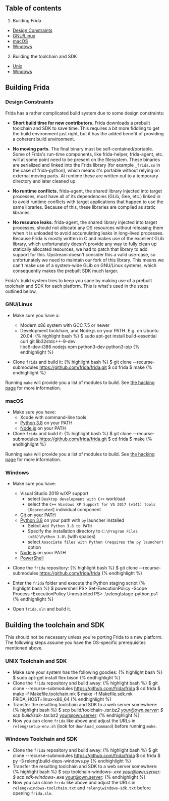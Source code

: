 ## Table of contents

1. Building Frida
 - [Design Constraints](#design-constraints)
 - [GNU/Linux](#gnulinux)
 - [macOS](#macos)
 - [Windows](#windows)
2. Building the toolchain and SDK
 - [Unix](#unix-toolchain-and-sdk)
 - [Windows](#windows-toolchain-and-sdk)

## Building Frida

### Design Constraints

Frida has a rather complicated build system due to some design constraints:

- **Short build time for new contributors.** Frida downloads a prebuilt
toolchain and SDK to save time. This requires a bit more fiddling to get the
build environment just right, but it has the added benefit of providing a
coherent build environment.

- **No moving parts.** The final binary must be self-contained/portable. Some of
Frida's run-time components, like frida-helper, frida-agent, etc. will at some
point need to be present on the filesystem. These binaries are serialized and
linked into the Frida library (for example `_frida.so` in the case of
frida-python), which means it's portable without relying on external moving
parts. At runtime these are written out to a temporary directory and later
cleaned up.

- **No runtime conflicts.** frida-agent, the shared library injected into target
processes, must have all of its dependencies (GLib, Gee, etc.) linked in to
avoid runtime conflicts with target applications that happen to use the same
libraries. Because of this, these libraries are compiled as static libraries.

- **No resource leaks.** frida-agent, the shared library injected into target
processes, should not allocate any OS resources without releasing them when it
is unloaded to avoid accumulating leaks in long-lived processes. Because Frida
is mostly written in C and makes use of the excellent GLib library, which
unfortunately doesn't provide any way to fully clean up statically allocated
resources, we had to patch that library to add support for this. Upstream
doesn't consider this a valid use-case, so unfortunately we need to maintain our
fork of this library. This means we can't make use of a system-wide GLib on
GNU/Linux systems, which consequently makes the prebuilt SDK much larger.

Frida's build system tries to keep you sane by making use of a prebuilt
toolchain and SDK for each platform. This is what's used in the steps outlined
below.

### GNU/Linux

- Make sure you have a:
  - Modern x86 system with GCC 7.5 or newer
  - Development toolchain, and Node.js on your PATH. E.g. on Ubuntu 20.04:
{% highlight bash %}
$ sudo apt-get install build-essential curl git lib32stdc++-9-dev \
    libc6-dev-i386 nodejs npm python3-dev python3-pip
{% endhighlight %}

- Clone `frida` and build it:
{% highlight bash %}
$ git clone --recurse-submodules https://github.com/frida/frida.git
$ cd frida
$ make
{% endhighlight %}

Running `make` will provide you a list of modules to build. See
[the hacking page](https://www.frida.re/docs/hacking/) for more information.

### macOS

- Make sure you have:
  - Xcode with command-line tools
  - [Python 3.8](https://www.python.org/downloads/mac-osx/) on your PATH
  - [Node.js](https://nodejs.org/) on your PATH
- Clone `frida` and build it:
{% highlight bash %}
$ git clone --recurse-submodules https://github.com/frida/frida.git
$ cd frida
$ make
{% endhighlight %}

Running `make` will provide you a list of modules to build. See
[the hacking page](https://www.frida.re/docs/hacking/) for more information.

### Windows

- Make sure you have:
  - Visual Studio 2019 w/XP support
    - select `Desktop development with C++` workload
    - select the `C++ Windows XP Support for VS 2017 (v141) tools [Deprecated]` individual component
  - [Git](https://git-scm.com/downloads) on your PATH
  - [Python 3.8](https://www.python.org/downloads/windows/) on your path with `py` launcher installed
    - Select `Add Python 3.8 to PATH`
    - Specify the installation directory to `C:\Program Files (x86)\Python 3.8\`  (with spaces)
    - select `Associate files with Python (requires the py launcher)`  option
  - [Node.js](https://nodejs.org/) on your PATH
  - [PowerShell](https://msdn.microsoft.com/en-us/powershell/scripting/setup/installing-windows-powershell)

- Clone the `frida` repository:
{% highlight bash %}
$ git clone --recurse-submodules https://github.com/frida/frida
{% endhighlight %}

- Enter the `frida` folder and execute the Python staging script
{% highlight bash %}
$ powershell
PS> Set-ExecutionPolicy -Scope Process -ExecutionPolicy Unrestricted
PS> .\releng\stage-python.ps1
{% endhighlight %}

- Open `frida.sln` and build it.

## Building the toolchain and SDK

This should not be necessary unless you're porting Frida to a new platform. The
following steps assume you have the OS-specific prerequisites mentioned above.

### UNIX Toolchain and SDK

- Make sure your system has the following goodies:
{% highlight bash %}
$ sudo apt-get install flex bison
{% endhighlight %}
- Clone the `frida` repository and build away:
{% highlight bash %}
$ git clone --recurse-submodules https://github.com/frida/frida
$ cd frida
$ make -f Makefile.toolchain.mk
$ make -f Makefile.sdk.mk FRIDA_HOST=linux-x86_64
{% endhighlight %}
- Transfer the resulting toolchain and SDK to a web server somewhere:
{% highlight bash %}
$ scp build/toolchain-*.tar.bz2 your@own.server:
$ scp build/sdk-*.tar.bz2 your@own.server:
{% endhighlight %}
- Now you can clone `frida` like above and adjust the URLs in
`releng/setup-env.sh` (look for `download_command`) before running `make`.

### Windows Toolchain and SDK

- Clone the `frida` repository and build away:
{% highlight bash %}
$ git clone --recurse-submodules https://github.com/frida/frida
$ cd frida
$ py -3 releng\build-deps-windows.py
{% endhighlight %}
- Transfer the resulting toolchain and SDK to a web server somewhere:
{% highlight bash %}
$ scp toolchain-windows-*.exe your@own.server:
$ scp sdk-windows-*.exe your@own.server:
{% endhighlight %}
- Now you can clone `frida` like above and adjust the URLs in
  `releng\windows-toolchain.txt` and `releng\windows-sdk.txt` before opening
  `frida.sln`.
